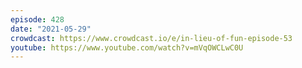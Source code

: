 ```yaml
---
episode: 428
date: "2021-05-29"
crowdcast: https://www.crowdcast.io/e/in-lieu-of-fun-episode-53
youtube: https://www.youtube.com/watch?v=mVqOWCLwC0U
---
```

